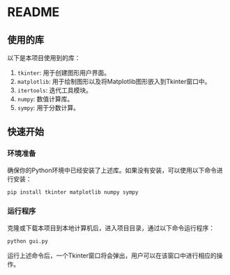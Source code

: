 # README

## 使用的库

以下是本项目使用到的库：

1. `tkinter`: 用于创建图形用户界面。
2. `matplotlib`: 用于绘制图形以及将Matplotlib图形嵌入到Tkinter窗口中。
3. `itertools`: 迭代工具模块。
4. `numpy`: 数值计算库。
5. `sympy`: 用于分数计算。

## 快速开始

### 环境准备

确保你的Python环境中已经安装了上述库。如果没有安装，可以使用以下命令进行安装：

```bash
pip install tkinter matplotlib numpy sympy
```

### 运行程序

克隆或下载本项目到本地计算机后，进入项目目录，通过以下命令运行程序：

```bash
python gui.py
```

运行上述命令后，一个Tkinter窗口将会弹出，用户可以在该窗口中进行相应的操作。

